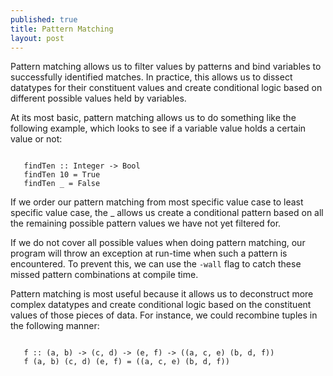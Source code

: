 ```yaml
---
published: true
title: Pattern Matching
layout: post
---
```

Pattern matching allows us to filter values by patterns and bind variables to successfully identified matches. In practice, this allows us to dissect datatypes for their constituent values and create conditional logic based on different possible values held by variables.

At its most basic, pattern matching allows us to do something like the following example, which looks to see if a variable value holds a certain value or not:


```

   findTen :: Integer -> Bool
   findTen 10 = True
   findTen _ = False

```

If we order our pattern matching from most specific value case to least specific value case, the _ allows us create a conditional pattern based on all the remaining possible pattern values we have not yet filtered for. 

If we do not cover all possible values when doing pattern matching, our program will throw an exception at run-time when such a pattern is encountered. To prevent this, we can use the `-wall` flag to catch these missed pattern combinations at compile time.

Pattern matching is most useful because it allows us to deconstruct more complex datatypes and create conditional logic based on the constituent values of those pieces of data. For instance, we could recombine tuples in the following manner:


```

   f :: (a, b) -> (c, d) -> (e, f) -> ((a, c, e) (b, d, f))
   f (a, b) (c, d) (e, f) = ((a, c, e) (b, d, f))

```

